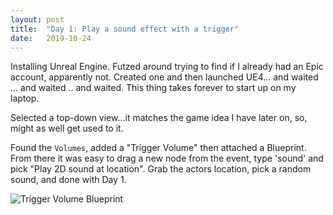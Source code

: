 ```yaml
---
layout: post
title:  "Day 1: Play a sound effect with a trigger"
date:   2019-10-24
---
```


Installing Unreal Engine. Futzed around trying to find if I already had an Epic account, apparently not. Created one and then launched UE4... and waited ... and waited .. and waited. This thing takes forever to start up on my laptop.

Selected a top-down view...it matches the game idea I have later on, so, might as well get used to it.

Found the `Volumes`, added a "Trigger Volume" then attached a Blueprint. From there it was easy to drag a new node from the event, type 'sound' and pick "Play 2D sound at location". Grab the actors location, pick a random sound, and done with Day 1.

![Trigger Volume Blueprint]({{site.baseurl}}/assets/image/day1/trigger_volume.png)